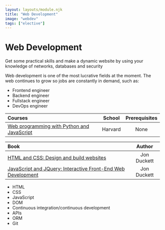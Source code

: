 ```yaml
---
layout: layouts/module.njk
title: "Web Development"
image: "webdev"
tags: ["elective"]
---
```


<!-- Start Heading -->

# Web Development

Get some practical skills and make a dynamic website by using your knowledge of networks, databases and security

<!-- End Heading -->

<!-- Start Rationale -->

Web development is one of the most lucrative fields at the moment. The web continues to grow so jobs are constantly in demand, such as:

- Frontend engineer
- Backend engineer
- Fullstack engineer
- DevOps engineer
<!-- End Rationale -->

<!-- Start Resources -->

| Courses                                                                          | School  | Prerequisites |
| :------------------------------------------------------------------------------- | :-----: | :-----------: |
| [Web programming with Python and JavaScript](https://cs50.harvard.edu/web/2018/) | Harvard |     None      |

<!-- End Resources -->

<!-- Start RecommendedBooks -->

| Book                                                                                                                                                       |   Author    |
| :--------------------------------------------------------------------------------------------------------------------------------------------------------- | :---------: |
| [HTML and CSS: Design and build websites](https://www.amazon.co.uk/HTML-CSS-Design-Build-Websites/dp/1118008189)                                           | Jon Duckett |
| [JavaScript and JQuery: Interactive Front-End Web Development](https://www.amazon.co.uk/JavaScript-JQuery-Interactive-Front-End-Development/dp/1118531647) | Jon Duckett |

<!-- End RecommendedBooks -->

<!-- Start Checklist -->

- HTML
- CSS
- JavaScript
- DOM
- Continuous integration/continuous development
- APIs
- ORM
- Git
<!-- End Checklist -->
